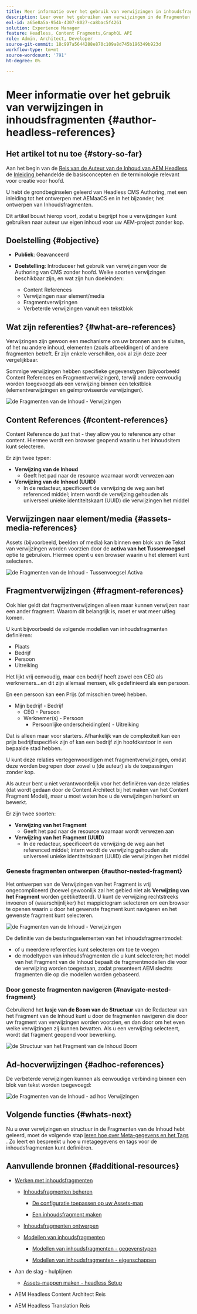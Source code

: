 ```yaml
---
title: Meer informatie over het gebruik van verwijzingen in inhoudsfragmenten
description: Leer over het gebruiken van verwijzingen in de Fragmenten van de Inhoud, voor inhoud, andere fragmenten en andere activa (media). Introduceer de noodzaak voor en de mechanica van geneste fragmenten voor Headless CMS Authoring.
exl-id: a65e8a5a-954b-4307-8027-ca8bac5f4261
solution: Experience Manager
feature: Headless, Content Fragments,GraphQL API
role: Admin, Architect, Developer
source-git-commit: 18c997a5644288e870c109a8d745b196349b923d
workflow-type: tm+mt
source-wordcount: '791'
ht-degree: 0%

---
```


# Meer informatie over het gebruik van verwijzingen in inhoudsfragmenten {#author-headless-references}

## Het artikel tot nu toe {#story-so-far}

Aan het begin van de [ Reis van de Auteur van de Inhoud van AEM Headless ](overview.md) de [ Inleiding ](introduction.md) behandelde de basisconcepten en de terminologie relevant voor creatie voor hoofd.

U hebt de grondbeginselen geleerd van Headless CMS Authoring, met een inleiding tot het ontwerpen met AEMaaCS en in het bijzonder, het ontwerpen van Inhoudsfragmenten.

Dit artikel bouwt hierop voort, zodat u begrijpt hoe u verwijzingen kunt gebruiken naar auteur uw eigen inhoud voor uw AEM-project zonder kop.

## Doelstelling {#objective}

* **Publiek**: Geavanceerd
* **Doelstelling**: Introduceer het gebruik van verwijzingen voor de Authoring van CMS zonder hoofd. Welke soorten verwijzingen beschikbaar zijn, en wat zijn hun doeleinden:

   * Content References
   * Verwijzingen naar element/media
   * Fragmentverwijzingen
   * Verbeterde verwijzingen vanuit een tekstblok

## Wat zijn referenties? {#what-are-references}

Verwijzingen zijn gewoon een mechanisme om uw bronnen aan te sluiten, of het nu andere inhoud, elementen (zoals afbeeldingen) of andere fragmenten betreft. Er zijn enkele verschillen, ook al zijn deze zeer vergelijkbaar.

Sommige verwijzingen hebben specifieke gegevenstypen (bijvoorbeeld Content References en Fragmentverwijzingen), terwijl andere eenvoudig worden toegevoegd als een verwijzing binnen een tekstblok (elementverwijzingen en geïmproviseerde verwijzingen).

![ de Fragmenten van de Inhoud - Verwijzingen ](/help/sites-cloud/administering/content-fragments/assets/cf-authoring-overview.png)

## Content References {#content-references}

Content Reference do just that - they allow you to reference any other content. Hiermee wordt een browser geopend waarin u het inhoudsitem kunt selecteren.

Er zijn twee typen:

* **Verwijzing van de Inhoud**
   * Geeft het pad naar de resource waarnaar wordt verwezen aan
* **Verwijzing van de Inhoud (UUID)**
   * In de redacteur, specificeert de verwijzing de weg aan het referenced middel; intern wordt de verwijzing gehouden als universeel unieke identiteitskaart (UUID) die verwijzingen het middel

## Verwijzingen naar element/media {#assets-media-references}

Assets (bijvoorbeeld, beelden of media) kan binnen een blok van de Tekst van verwijzingen worden voorzien door de **activa van het Tussenvoegsel** optie te gebruiken. Hiermee opent u een browser waarin u het element kunt selecteren.

![ de Fragmenten van de Inhoud - Tussenvoegsel Activa ](/help/journey-headless/author/assets/headless-journey-author-references-02.png)

## Fragmentverwijzingen {#fragment-references}

Ook hier geldt dat fragmentverwijzingen alleen maar kunnen verwijzen naar een ander fragment. Waarom dit belangrijk is, moet er wat meer uitleg komen.

U kunt bijvoorbeeld de volgende modellen van inhoudsfragmenten definiëren:

* Plaats
* Bedrijf
* Persoon
* Uitreiking

Het lijkt vrij eenvoudig, maar een bedrijf heeft zowel een CEO als werknemers...en dit zijn allemaal mensen, elk gedefinieerd als een persoon.

En een persoon kan een Prijs (of misschien twee) hebben.

* Mijn bedrijf - Bedrijf
   * CEO - Persoon
   * Werknemer(s) - Persoon
      * Persoonlijke onderscheiding(en) - Uitreiking

Dat is alleen maar voor starters. Afhankelijk van de complexiteit kan een prijs bedrijfsspecifiek zijn of kan een bedrijf zijn hoofdkantoor in een bepaalde stad hebben.

U kunt deze relaties vertegenwoordigen met fragmentverwijzingen, omdat deze worden begrepen door zowel u (de auteur) als de toepassingen zonder kop.

Als auteur bent u niet verantwoordelijk voor het definiëren van deze relaties (dat wordt gedaan door de Content Architect bij het maken van het Content Fragment Model), maar u moet weten hoe u de verwijzingen herkent en bewerkt.

Er zijn twee soorten:

* **Verwijzing van het Fragment**
   * Geeft het pad naar de resource waarnaar wordt verwezen aan
* **Verwijzing van het Fragment (UUID)**
   * In de redacteur, specificeert de verwijzing de weg aan het referenced middel; intern wordt de verwijzing gehouden als universeel unieke identiteitskaart (UUID) die verwijzingen het middel

### Geneste fragmenten ontwerpen {#author-nested-fragment}

Het ontwerpen van de Verwijzingen van het Fragment is vrij ongecompliceerd (hoewel gewoonlijk zal het gebied niet als **Verwijzing van het Fragment** worden geëtiketteerd). U kunt de verwijzing rechtstreeks invoeren of (waarschijnlijker) het mappictogram selecteren om een browser te openen waarin u door het gewenste fragment kunt navigeren en het gewenste fragment kunt selecteren.

![ de Fragmenten van de Inhoud - Verwijzingen ](/help/journey-headless/author/assets/headless-journey-author-references-03.png)

De definitie van de besturingselementen van het inhoudsfragmentmodel:

* of u meerdere referenties kunt selecteren om toe te voegen
* de modeltypen van inhoudsfragmenten die u kunt selecteren; het model van het Fragment van de Inhoud bepaalt de fragmentmodellen die voor de verwijzing worden toegestaan, zodat presenteert AEM slechts fragmenten die op die modellen worden gebaseerd.

### Door geneste fragmenten navigeren {#navigate-nested-fragment}

Gebruikend het **lusje van de Boom van de Structuur** van de Redacteur van het Fragment van de Inhoud kunt u door de fragmenten navigeren die door uw fragment van verwijzingen worden voorzien, en dan door om het even welke verwijzingen zij kunnen bevatten. Als u een verwijzing selecteert, wordt dat fragment geopend voor bewerking.

![ de Structuur van het Fragment van de Inhoud Boom ](/help/sites-cloud/administering/content-fragments/assets/cf-authoring-structure-tree.png)

## Ad-hocverwijzingen {#adhoc-references}

De verbeterde verwijzingen kunnen als eenvoudige verbinding binnen een blok van tekst worden toegevoegd:

![ de Fragmenten van de Inhoud - ad hoc Verwijzingen ](/help/journey-headless/author/assets/headless-journey-author-references-04.png)

## Volgende functies {#whats-next}

Nu u over verwijzingen en structuur in de Fragmenten van de Inhoud hebt geleerd, moet de volgende stap [ leren hoe over Meta-gegevens en het Tags ](metadata-tagging.md). Zo leert en bespreekt u hoe u metagegevens en tags voor de inhoudsfragmenten kunt definiëren.

## Aanvullende bronnen {#additional-resources}

* [Werken met inhoudsfragmenten](/help/sites-cloud/administering/content-fragments/overview.md)

   * [Inhoudsfragmenten beheren](/help/sites-cloud/administering/content-fragments/managing.md)

      * [De configuratie toepassen op uw Assets-map](/help/sites-cloud/administering/content-fragments/setup.md#apply-the-configuration-to-your-folder)

      * [Een inhoudsfragment maken](/help/sites-cloud/administering/content-fragments/managing.md#creating-a-content-fragment)

   * [Inhoudsfragmenten ontwerpen](/help/sites-cloud/administering/content-fragments/authoring.md)

   * [Modellen van inhoudsfragmenten](/help/sites-cloud/administering/content-fragments/managing-content-fragment-models.md)

      * [Modellen van inhoudsfragmenten - gegevenstypen](/help/sites-cloud/administering/content-fragments/content-fragment-models.md#data-types)

      * [Modellen van inhoudsfragmenten - eigenschappen](/help/sites-cloud/administering/content-fragments/content-fragment-models.md#properties)

* Aan de slag - hulplijnen
   * [Assets-mappen maken - headless Setup](/help/headless/setup/create-assets-folder.md)

* AEM Headless Content Architect Reis

* AEM Headless Translation Reis
